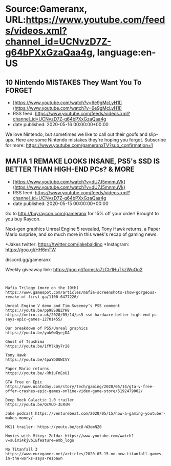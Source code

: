 # Source:Gameranx, URL:https://www.youtube.com/feeds/videos.xml?channel_id=UCNvzD7Z-g64bPXxGzaQaa4g, language:en-US

## 10 Nintendo MISTAKES They Want You To FORGET
 - [https://www.youtube.com/watch?v=6e9gMcLyH1I](https://www.youtube.com/watch?v=6e9gMcLyH1I)
 - RSS feed: https://www.youtube.com/feeds/videos.xml?channel_id=UCNvzD7Z-g64bPXxGzaQaa4g
 - date published: 2020-05-16 00:00:00+00:00

We love Nintendo, but sometimes we like to call out their goofs and slip-ups. Here are some Nintendo mistakes they're hoping you forgot.
Subscribe for more: https://www.youtube.com/gameranxTV?sub_confirmation=1

## MAFIA 1 REMAKE LOOKS INSANE, PS5's SSD IS BETTER THAN HIGH-END PCs? & MORE
 - [https://www.youtube.com/watch?v=dU7J5mnmuVk](https://www.youtube.com/watch?v=dU7J5mnmuVk)
 - RSS feed: https://www.youtube.com/feeds/videos.xml?channel_id=UCNvzD7Z-g64bPXxGzaQaa4g
 - date published: 2020-05-15 00:00:00+00:00

Go to http://buyraycon.com/gameranx for 15% off your order! Brought to you buy Raycon.

Next-gen graphics Unreal Engine 5 revealed, Tony Hawk returns, a Paper Mario surprise, and so much more in this week's recap of gaming news.


*Jakes twitter: https://twitter.com/jakebaldino 
*Instagram: https://goo.gl/HH6mTW 

 discord.gg/gameranx 

 Weekly giveaway link: https://goo.gl/forms/a7zCtr1HuTkzWuOo2 



 ~~~~STORIES~~~~


Mafia Trilogy (more on the 19th)
https://www.gamespot.com/articles/mafia-screenshots-show-gorgeous-remake-of-first-ga/1100-6477226/

Unreal Engine V demo and Tim Sweeney’s PS5 comment
https://youtu.be/pp98SUBZYH8
https://metro.co.uk/2020/05/14/ps5-ssd-hardware-better-high-end-pc-says-epic-games-12701455/

Our breakdown of PS5/Unreal graphics
https://youtu.be/yukGwQyejDA

Ghost of Tsushima 
https://youtu.be/1fMlkQy7r28

Tony Hawk
https://youtu.be/4paYDD0WIVY

Paper Mario returns 
https://youtu.be/-RhiuFnEoUI

GTA Free on Epic
https://www.usatoday.com/story/tech/gaming/2020/05/14/gta-v-free-offer-crashes-epic-games-online-video-game-store/5192479002/

Deep Rock Galactic 1.0 trailer
https://youtu.be/QcVUD-3LRsM

Jake podcast https://venturebeat.com/2020/05/15/how-a-gaming-youtuber-makes-money/

MK11 trailer: https://youtu.be/oc8-W3omNZ0

Movies with Mikey: Zelda: https://www.youtube.com/watch?v=suiVi4kjvbI&feature=emb_logo

No Titanfall 3
https://www.eurogamer.net/articles/2020-05-15-no-new-titanfall-games-in-the-works-says-respawn

